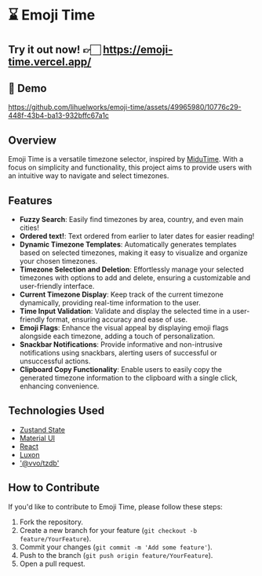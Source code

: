 # ⌛ Emoji Time
## Try it out now! 👉🏻 https://emoji-time.vercel.app/

## 🎥 Demo

https://github.com/lihuelworks/emoji-time/assets/49965980/10776c29-448f-43b4-ba13-932bffc67a1c



## Overview

Emoji Time is a versatile timezone selector, inspired by [MiduTime](https://midutime.netlify.app/). With a focus on simplicity and functionality, this project aims to provide users with an intuitive way to navigate and select timezones.

## Features

- **Fuzzy Search**: Easily find timezones by area, country, and even main cities!
- **Ordered text!**: Text ordered from earlier to later dates for easier reading!
- **Dynamic Timezone Templates**: Automatically generates templates based on selected timezones, making it easy to visualize and organize your chosen timezones.
- **Timezone Selection and Deletion**: Effortlessly manage your selected timezones with options to add and delete, ensuring a customizable and user-friendly interface.
- **Current Timezone Display**: Keep track of the current timezone dynamically, providing real-time information to the user.
- **Time Input Validation**: Validate and display the selected time in a user-friendly format, ensuring accuracy and ease of use.
- **Emoji Flags**: Enhance the visual appeal by displaying emoji flags alongside each timezone, adding a touch of personalization.
- **Snackbar Notifications**: Provide informative and non-intrusive notifications using snackbars, alerting users of successful or unsuccessful actions.
- **Clipboard Copy Functionality**: Enable users to easily copy the generated timezone information to the clipboard with a single click, enhancing convenience.

## Technologies Used

- [Zustand State](https://github.com/pmndrs/zustand)
- [Material UI](https://material-ui.com/)
- [React](https://reactjs.org/)
- [Luxon](https://moment.github.io/luxon/)
- ['@vvo/tzdb'](https://github.com/vvo/tzdb)


## How to Contribute

If you'd like to contribute to Emoji Time, please follow these steps:

1. Fork the repository.
2. Create a new branch for your feature (`git checkout -b feature/YourFeature`).
3. Commit your changes (`git commit -m 'Add some feature'`).
4. Push to the branch (`git push origin feature/YourFeature`).
5. Open a pull request.
